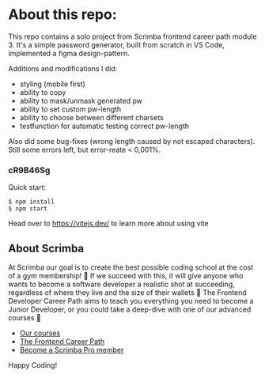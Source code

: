 # About this repo:

This repo contains a solo project from Scrimba frontend career path module 3. It's a simple password generator, built from scratch in VS Code, implemented a figma design-pattern.

Additions and modifications I did:

- styling (mobile first)
- ability to copy
- ability to mask/unmask generated pw
- ability to set custom pw-length
- ability to choose between different charsets
- testfunction for automatic testing correct pw-length

Also did some bug-fixes (wrong length caused by not escaped characters). Still some errors left, but error-reate < 0,001%.

### cR9B46Sg

Quick start:

```
$ npm install
$ npm start
```

Head over to https://vitejs.dev/ to learn more about using vite

## About Scrimba

At Scrimba our goal is to create the best possible coding school at the cost of a gym membership! 💜
If we succeed with this, it will give anyone who wants to become a software developer a realistic shot at succeeding, regardless of where they live and the size of their wallets 🎉
The Frontend Developer Career Path aims to teach you everything you need to become a Junior Developer, or you could take a deep-dive with one of our advanced courses 🚀

- [Our courses](https://scrimba.com/allcourses)
- [The Frontend Career Path](https://scrimba.com/learn/frontend)
- [Become a Scrimba Pro member](https://scrimba.com/pricing)

Happy Coding!
